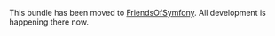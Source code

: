 This bundle has been moved to [FriendsOfSymfony][1]. All development is
happening there now.

[1]: https://github.com/FriendsOfSymfony/FOSFacebookBundle
